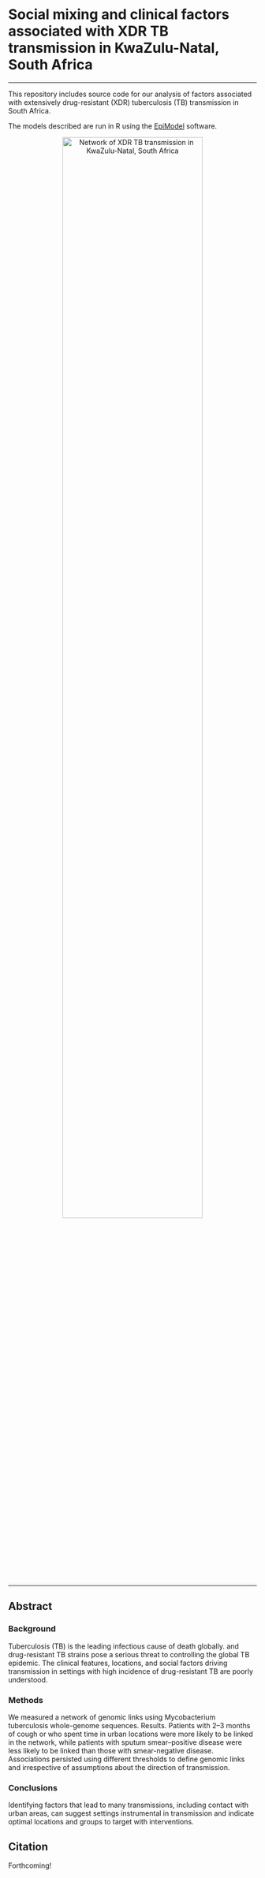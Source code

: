 Social mixing and clinical factors associated with XDR TB transmission in KwaZulu-Natal, South Africa
================

------------------------------------------------------------------------

This repository includes source code for our analysis of factors associated with extensively drug-resistant (XDR) tuberculosis (TB) transmission in South Africa.

The models described are run in R using the [EpiModel](www.epimodel.org) software.

<center>
<img src="/Users/kristinnelson/Box%20Sync/Dissertation%20manuscripts/ClinSocMix/Nelson_Fig1.png" alt="Network of XDR TB transmission in KwaZulu-Natal, South Africa" style="width:75.0%" />

</center>

------------------------------------------------------------------------

Abstract
--------

### Background

Tuberculosis (TB) is the leading infectious cause of death globally. and drug-resistant TB strains pose a serious threat to controlling the global TB epidemic. The clinical features, locations, and social factors driving transmission in settings with high incidence of drug-resistant TB are poorly understood.

### Methods

We measured a network of genomic links using Mycobacterium tuberculosis whole-genome sequences. Results. Patients with 2–3 months of cough or who spent time in urban locations were more likely to be linked in the network, while patients with sputum smear–positive disease were less likely to be linked than those with smear-negative disease. Associations persisted using different thresholds to define genomic links and irrespective of assumptions about the direction of transmission.

### Conclusions

Identifying factors that lead to many transmissions, including contact with urban areas, can suggest settings instrumental in transmission and indicate optimal locations and groups to target with interventions.

Citation
--------

Forthcoming!
